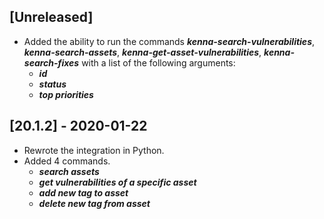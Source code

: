 ## [Unreleased]
- Added the ability to run the commands ***kenna-search-vulnerabilities***, ***kenna-search-assets***, ***kenna-get-asset-vulnerabilities***,  ***kenna-search-fixes***  with a list of the following arguments:
    - ***id*** 
    - ***status*** 
    - ***top priorities***

    
## [20.1.2] - 2020-01-22
 - Rewrote the integration in Python.
 - Added 4 commands.
    - ***search assets*** 
    - ***get vulnerabilities of a specific asset***
    - ***add new tag to asset***
    - ***delete new tag from asset***
